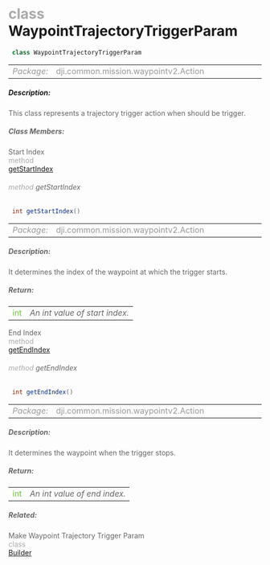 <div class="article"><h1 ><font color="#AAA">class </font>WaypointTrajectoryTriggerParam</h1></div>

~~~java
 class WaypointTrajectoryTriggerParam 
~~~

<html><table class="table-supportedby"><tr valign="top"><td width=15%><font color="#999"><i>Package:</i></td><td width=85%><font color="#999">dji.common.mission.waypointv2.Action</td></tr></table></html>



##### Description:



<font color="#666">This class represents a trajectory trigger action when should be trigger.



##### Class Members:

<div class="api-row" id="djiwaypointv2trigger_djiwaypointv2trajectorytriggerparam_startindex"><div class="api-col left">Start Index</div><div class="api-col middle" style="color:#AAA">method</div><div class="api-col right"><a class="trigger" href="#djiwaypointv2trigger_djiwaypointv2trajectorytriggerparam_startindex_inline">getStartIndex</a></div></div><div class="inline-doc" id="djiwaypointv2trigger_djiwaypointv2trajectorytriggerparam_startindex_inline"

><div class="article"><h6 ><font color="#AAA">method </font>getStartIndex</h6></div>

~~~java
 int getStartIndex() 
~~~

<html><table class="table-supportedby"><tr valign="top"><td width=15%><font color="#999"><i>Package:</i></td><td width=85%><font color="#999">dji.common.mission.waypointv2.Action</td></tr></table></html>



##### Description:



<font color="#666">It determines the index of the waypoint at which the trigger starts.



##### Return:

<html><table class="table-inline-parameters"><tr valign="top"><td><font color="#70BF41">int</td><td><font color="#666"><i>An int value of start index.</i></td></tr></table></html></div>

<div class="api-row" id="djiwaypointv2trigger_djiwaypointv2trajectorytriggerparam_endindex"><div class="api-col left">End Index</div><div class="api-col middle" style="color:#AAA">method</div><div class="api-col right"><a class="trigger" href="#djiwaypointv2trigger_djiwaypointv2trajectorytriggerparam_endindex_inline">getEndIndex</a></div></div><div class="inline-doc" id="djiwaypointv2trigger_djiwaypointv2trajectorytriggerparam_endindex_inline"

><div class="article"><h6 ><font color="#AAA">method </font>getEndIndex</h6></div>

~~~java
 int getEndIndex() 
~~~

<html><table class="table-supportedby"><tr valign="top"><td width=15%><font color="#999"><i>Package:</i></td><td width=85%><font color="#999">dji.common.mission.waypointv2.Action</td></tr></table></html>



##### Description:



<font color="#666">It determines the waypoint when the trigger stops.



##### Return:

<html><table class="table-inline-parameters"><tr valign="top"><td><font color="#70BF41">int</td><td><font color="#666"><i>An int value of end index.</i></td></tr></table></html></div>



##### Related:

<div class="api-row" id="djiwaypointv2trigger_djiwaypointv2trajectorytriggerparam_builder"><div class="api-col left">Make Waypoint Trajectory Trigger Param</div><div class="api-col middle" style="color:#AAA">class</div><div class="api-col right"><a href="/Components/Missions/DJIWaypointV2Trigger_DJIWaypointV2TrajectoryTriggerParam_Builder.html">Builder</a></div></div>
